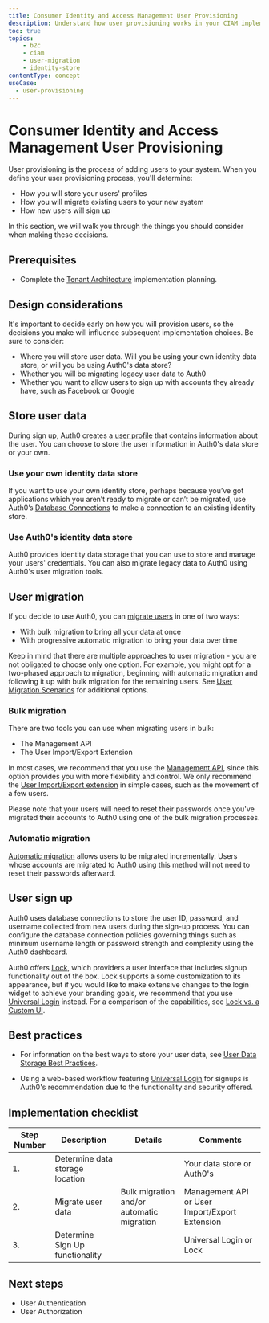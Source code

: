 ```yaml
---
title: Consumer Identity and Access Management User Provisioning
description: Understand how user provisioning works in your CIAM implementation. 
toc: true
topics:
    - b2c
    - ciam
    - user-migration
    - identity-store
contentType: concept
useCase:
  - user-provisioning
---
```

# Consumer Identity and Access Management User Provisioning

User provisioning is the process of adding users to your system. When you define your user provisioning process, you'll determine:

* How you will store your users' profiles
* How you will migrate existing users to your new system
* How new users will sign up

In this section, we will walk you through the things you should consider when making these decisions.

## Prerequisites

* Complete the [Tenant Architecture](/architecture-scenarios/b2c/tenant-architecture) implementation planning.

## Design considerations

It's important to decide early on how you will provision users, so the decisions you make will influence subsequent implementation choices. Be sure to consider:

* Where you will store user data. Will you be using your own identity data store, or will you be using Auth0's data store?
* Whether you will be migrating legacy user data to Auth0
* Whether you want to allow users to sign up with accounts they already have, such as Facebook or Google

## Store user data

During sign up, Auth0 creates a [user profile](/users/concepts/overview-user-profile) that contains information about the user. You can choose to store the user information in Auth0's data store or your own. 

### Use your own identity data store

If you want to use your own identity store, perhaps because you’ve got applications which you aren’t ready to migrate or can’t be migrated, use Auth0’s [Database Connections](/connections/database/custom-db) to make a connection to an existing identity store. 

### Use Auth0's identity data store

Auth0 provides identity data storage that you can use to store and manage your users' credentials. You can also migrate legacy data to Auth0 using Auth0's user migration tools. 

## User migration

If you decide to use Auth0, you can [migrate users](/users/concepts/overview-user-migration) in one of two ways: 

* With bulk migration to bring all your data at once
* With progressive automatic migration to bring your data over time

Keep in mind that there are multiple approaches to user migration - you are not obligated to choose only one option. For example, you might opt for a two-phased approach to migration, beginning with automatic migration and following it up with bulk migration for the remaining users. See [User Migration Scenarios](/users/references/user-migration-scenarios) for additional options.

### Bulk migration

There are two tools you can use when migrating users in bulk:

* The Management API
* The User Import/Export Extension

In most cases, we recommend that you use the [Management API](/users/concepts/overview-user-migration#bulk-user-imports-with-the-management-api), since this option provides you with more flexibility and control. We only recommend the [User Import/Export extension](https://auth0.com/docs/users/concepts/overview-user-migration#migrate-users-with-the-user-import-export-extension) in simple cases, such as the movement of a few users.

Please note that your users will need to reset their passwords once you've migrated their accounts to Auth0 using one of the bulk migration processes.

### Automatic migration

[Automatic migration](/users/guides/configure-automatic-migration) allows users to be migrated incrementally. Users whose accounts are migrated to Auth0 using this method will not need to reset their passwords afterward. 

## User sign up

Auth0 uses database connections to store the user ID, password, and username collected from new users during the sign-up process. You can configure the database connection policies governing things such as minimum username length or password strength and complexity using the Auth0 dashboard.  

Auth0 offers [Lock](/libraries), which providers a user interface that includes signup functionality out of the box. Lock supports a some customization to its appearance, but if you would like to make extensive changes to the login widget to achieve your branding goals, we recommend that you use [Universal Login](/universal-login) instead. For a comparison of the capabilities, see [Lock vs. a Custom UI](/libraries/when-to-use-lock).

## Best practices

* For information on the best ways to store your user data, see [User Data Storage Best Practices](/best-practices/user-data-storage-best-practices). 

* Using a web-based workflow featuring [Universal Login](/universal-login) for signups is Auth0's recommendation due to the functionality and security offered.

## Implementation checklist

| Step Number | Description | Details | Comments |
| - | - | - | - |
| 1. | Determine data storage location |  | Your data store or Auth0's |
| 2. | Migrate user data | Bulk migration and/or automatic migration | Management API or User Import/Export Extension |
| 3. | Determine Sign Up functionality |  | Universal Login or Lock |

## Next steps

* User Authentication
* User Authorization